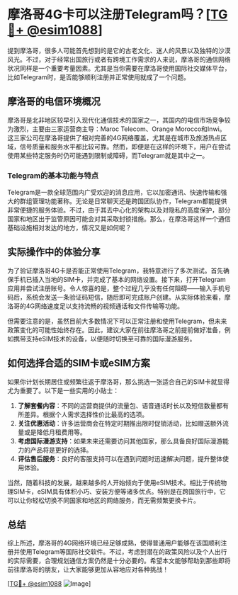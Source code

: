 # 摩洛哥4G卡可以注册Telegram吗？[[TG💪+ @esim1088](https://t.me/s/esim1088)]

提到摩洛哥，很多人可能首先想到的是它的古老文化、迷人的风景以及独特的沙漠风光。不过，对于经常出国旅行或者有跨境工作需求的人来说，摩洛哥的通信网络状况同样是一个重要考量因素。尤其是当你需要在摩洛哥使用国际社交媒体平台，比如Telegram时，是否能够顺利注册并正常使用就成了一个问题。

## 摩洛哥的电信环境概况

摩洛哥是北非地区较早引入现代化通信技术的国家之一，其国内的电信市场竞争较为激烈，主要由三家运营商主导：Maroc Telecom、Orange Morocco和Inwi。这三家公司在摩洛哥提供了相对完善的4G网络覆盖，尤其是在城市及旅游热点区域，信号质量和服务水平都比较可靠。然而，即便是在这样的环境下，用户在尝试使用某些特定服务时仍可能遇到限制或障碍，而Telegram就是其中之一。

### Telegram的基本功能与特点

Telegram是一款全球范围内广受欢迎的消息应用，它以加密通讯、快速传输和强大的群组管理功能著称。无论是日常聊天还是跨国团队协作，Telegram都能提供非常便捷的服务体验。不过，由于其去中心化的架构以及对隐私的高度保护，部分国家和地区出于监管原因可能会对其采取封锁措施。那么，在摩洛哥这样一个通信基础设施相对发达的地方，情况又是如何呢？

## 实际操作中的体验分享

为了验证摩洛哥4G卡是否能正常使用Telegram，我特意进行了多次测试。首先确保手机已插入当地的SIM卡，并完成了基本的网络设置。接下来，打开Telegram应用并尝试注册账号。令人惊喜的是，整个过程几乎没有任何阻碍——输入手机号码后，系统会发送一条验证码短信，随后即可完成账户创建。从实际体验来看，摩洛哥的4G网络速度足以支持流畅的视频通话和文件传输等功能。

但需要注意的是，虽然目前大多数情况下可以正常注册和使用Telegram，但未来政策变化的可能性始终存在。因此，建议大家在前往摩洛哥之前提前做好准备，例如携带支持eSIM技术的设备，以便随时切换至可靠的国际漫游服务。

## 如何选择合适的SIM卡或eSIM方案

如果你计划长期居住或频繁往返于摩洛哥，那么挑选一张适合自己的SIM卡就显得尤为重要了。以下是一些实用的小贴士：

1. **了解套餐内容**：不同的运营商提供的流量包、语音通话时长以及短信数量都有所差异。根据个人需求选择性价比最高的选项。
2. **关注优惠活动**：许多运营商会在特定时期推出限时促销活动，比如赠送额外流量或是降低月租费用等。
3. **考虑国际漫游支持**：如果未来还需要访问其他国家，那么具备良好国际漫游能力的产品将是更好的选择。
4. **评估售后服务**：良好的客服支持可以在遇到问题时迅速解决问题，提升整体使用体验。

当然，随着科技的发展，越来越多的人开始倾向于使用eSIM技术。相比于传统物理SIM卡，eSIM具有体积小巧、安装方便等诸多优点。特别是在跨国旅行中，它可以让你轻松切换不同国家和地区的网络服务，而无需频繁更换卡片。

## 总结

综上所述，摩洛哥的4G网络环境已经足够成熟，使得普通用户能够在该国顺利注册并使用Telegram等国际社交软件。不过，考虑到潜在的政策风险以及个人出行的实际需要，合理规划通信方案仍然是十分必要的。希望本文能够帮助到那些即将前往摩洛哥的朋友，让大家能够更加从容地应对各种挑战！

[[TG💪+ @esim1088](https://t.me/s/esim1088) ![Image](https://i.postimg.cc/4NQfJmqS/Snipaste-2025-05-13-00-14-12.png)]